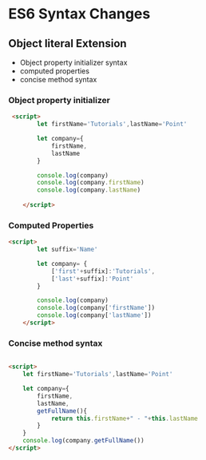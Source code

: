 
# ES6 Syntax Changes

## Object literal Extension

- Object property initializer syntax
- computed properties
- concise method syntax
  
### Object property initializer 


```html
 <script>
        let firstName='Tutorials',lastName='Point'

        let company={
            firstName,
            lastName
        }

        console.log(company)
        console.log(company.firstName)
        console.log(company.lastName)
        
    </script>
```

### Computed Properties

```html
<script>
        let suffix='Name'

        let company= {
            ['first'+suffix]:'Tutorials',
            ['last'+suffix]:'Point'
        }

        console.log(company)
        console.log(company['firstName'])
        console.log(company['lastName'])
    </script>

```

### Concise method syntax

```html

<script>
    let firstName='Tutorials',lastName='Point'

    let company={
        firstName,
        lastName,
        getFullName(){
            return this.firstName+" - "+this.lastName
        }
    }
    console.log(company.getFullName())
</script>

```
